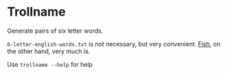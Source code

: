 # Trollname
Generate pairs of six letter words.

`6-letter-english-words.txt` is not necessary, but very convenient.
[Fish](https://fishshell.com/), on the other hand, very much is.

Use `trollname --help` for help
